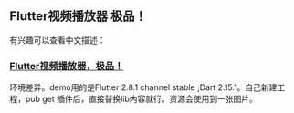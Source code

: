 ## Flutter视频播放器 极品！

有兴趣可以查看中文描述：
### [Flutter视频播放器，极品！](https://juejin.cn/post/7055586207882805284/)


环境差异。demo用的是Flutter 2.8.1 channel stable ;Dart 2.15.1。自己新建工程，pub get 插件后，直接替换lib内容就行。资源会使用到一张图片。
